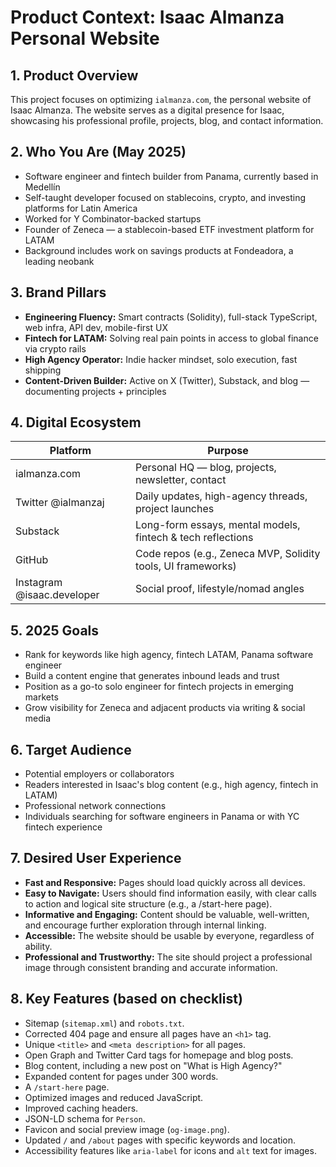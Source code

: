 # Product Context: Isaac Almanza Personal Website

## 1. Product Overview

This project focuses on optimizing `ialmanza.com`, the personal website of Isaac Almanza. The website serves as a digital presence for Isaac, showcasing his professional profile, projects, blog, and contact information.

## 2. Who You Are (May 2025)

- Software engineer and fintech builder from Panama, currently based in Medellín
- Self-taught developer focused on stablecoins, crypto, and investing platforms for Latin America
- Worked for Y Combinator-backed startups 
- Founder of Zeneca — a stablecoin-based ETF investment platform for LATAM
- Background includes work on savings products at Fondeadora, a leading neobank

## 3. Brand Pillars

- **Engineering Fluency:** Smart contracts (Solidity), full-stack TypeScript, web infra, API dev, mobile-first UX
- **Fintech for LATAM:** Solving real pain points in access to global finance via crypto rails
- **High Agency Operator:** Indie hacker mindset, solo execution, fast shipping
- **Content-Driven Builder:** Active on X (Twitter), Substack, and blog — documenting projects + principles

## 4. Digital Ecosystem

| Platform           | Purpose                                                        |
|--------------------|----------------------------------------------------------------|
| ialmanza.com       | Personal HQ — blog, projects, newsletter, contact              |
| Twitter @ialmanzaj | Daily updates, high-agency threads, project launches           |
| Substack           | Long-form essays, mental models, fintech & tech reflections    |
| GitHub             | Code repos (e.g., Zeneca MVP, Solidity tools, UI frameworks)   |
| Instagram @isaac.developer | Social proof, lifestyle/nomad angles                  |

## 5. 2025 Goals

- Rank for keywords like high agency, fintech LATAM, Panama software engineer
- Build a content engine that generates inbound leads and trust
- Position as a go-to solo engineer for fintech projects in emerging markets
- Grow visibility for Zeneca and adjacent products via writing & social media

## 6. Target Audience

- Potential employers or collaborators
- Readers interested in Isaac's blog content (e.g., high agency, fintech in LATAM)
- Professional network connections
- Individuals searching for software engineers in Panama or with YC fintech experience

## 7. Desired User Experience

- **Fast and Responsive:** Pages should load quickly across all devices.
- **Easy to Navigate:** Users should find information easily, with clear calls to action and logical site structure (e.g., a /start-here page).
- **Informative and Engaging:** Content should be valuable, well-written, and encourage further exploration through internal linking.
- **Accessible:** The website should be usable by everyone, regardless of ability.
- **Professional and Trustworthy:** The site should project a professional image through consistent branding and accurate information.

## 8. Key Features (based on checklist)

- Sitemap (`sitemap.xml`) and `robots.txt`.
- Corrected 404 page and ensure all pages have an `<h1>` tag.
- Unique `<title>` and `<meta description>` for all pages.
- Open Graph and Twitter Card tags for homepage and blog posts.
- Blog content, including a new post on "What is High Agency?"
- Expanded content for pages under 300 words.
- A `/start-here` page.
- Optimized images and reduced JavaScript.
- Improved caching headers.
- JSON-LD schema for `Person`.
- Favicon and social preview image (`og-image.png`).
- Updated `/` and `/about` pages with specific keywords and location.
- Accessibility features like `aria-label` for icons and `alt` text for images.
